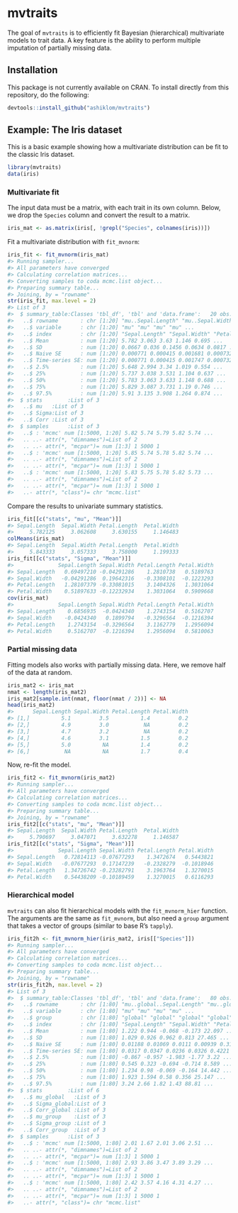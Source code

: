 
<!-- README.md is generated from README.Rmd. Please edit that file -->

# mvtraits

The goal of `mvtraits` is to efficiently fit Bayesian (hierarchical)
multivariate models to trait data. A key feature is the ability to
perform multiple imputation of partially missing data.

## Installation

This package is not currently available on CRAN. To install directly
from this repository, do the following:

``` r
devtools::install_github("ashiklom/mvtraits")
```

## Example: The Iris dataset

This is a basic example showing how a multivariate distribution can be
fit to the classic Iris dataset.

``` r
library(mvtraits)
data(iris)
```

### Multivariate fit

The input data must be a matrix, with each trait in its own column.
Below, we drop the `Species` column and convert the result to a matrix.

``` r
iris_mat <- as.matrix(iris[, !grepl("Species", colnames(iris))])
```

Fit a multivariate distribution with `fit_mvnorm`:

``` r
iris_fit <- fit_mvnorm(iris_mat)
#> Running sampler...
#> All parameters have converged
#> Calculating correlation matrices...
#> Converting samples to coda mcmc.list object...
#> Preparing summary table...
#> Joining, by = "rowname"
str(iris_fit, max.level = 2)
#> List of 3
#>  $ summary_table:Classes 'tbl_df', 'tbl' and 'data.frame':   20 obs. of  12 variables:
#>   ..$ rowname       : chr [1:20] "mu..Sepal.Length" "mu..Sepal.Width" "mu..Petal.Length" "mu..Petal.Width" ...
#>   ..$ variable      : chr [1:20] "mu" "mu" "mu" "mu" ...
#>   ..$ index         : chr [1:20] "Sepal.Length" "Sepal.Width" "Petal.Length" "Petal.Width" ...
#>   ..$ Mean          : num [1:20] 5.782 3.063 3.63 1.146 0.695 ...
#>   ..$ SD            : num [1:20] 0.0667 0.036 0.1456 0.0634 0.0817 ...
#>   ..$ Naive SE      : num [1:20] 0.000771 0.000415 0.001681 0.000732 0.000943 ...
#>   ..$ Time-series SE: num [1:20] 0.000771 0.000415 0.001747 0.000732 0.000943 ...
#>   ..$ 2.5%          : num [1:20] 5.648 2.994 3.34 1.019 0.554 ...
#>   ..$ 25%           : num [1:20] 5.737 3.038 3.531 1.104 0.637 ...
#>   ..$ 50%           : num [1:20] 5.783 3.063 3.633 1.148 0.688 ...
#>   ..$ 75%           : num [1:20] 5.829 3.087 3.731 1.19 0.746 ...
#>   ..$ 97.5%         : num [1:20] 5.91 3.135 3.908 1.264 0.874 ...
#>  $ stats        :List of 3
#>   ..$ mu   :List of 3
#>   ..$ Sigma:List of 3
#>   ..$ Corr :List of 3
#>  $ samples      :List of 3
#>   ..$ : 'mcmc' num [1:5000, 1:20] 5.82 5.74 5.79 5.82 5.74 ...
#>   .. ..- attr(*, "dimnames")=List of 2
#>   .. ..- attr(*, "mcpar")= num [1:3] 1 5000 1
#>   ..$ : 'mcmc' num [1:5000, 1:20] 5.85 5.74 5.78 5.82 5.74 ...
#>   .. ..- attr(*, "dimnames")=List of 2
#>   .. ..- attr(*, "mcpar")= num [1:3] 1 5000 1
#>   ..$ : 'mcmc' num [1:5000, 1:20] 5.83 5.75 5.78 5.82 5.73 ...
#>   .. ..- attr(*, "dimnames")=List of 2
#>   .. ..- attr(*, "mcpar")= num [1:3] 1 5000 1
#>   ..- attr(*, "class")= chr "mcmc.list"
```

Compare the results to univariate summary statistics.

``` r
iris_fit[[c("stats", "mu", "Mean")]]
#> Sepal.Length  Sepal.Width Petal.Length  Petal.Width 
#>     5.782125     3.062608     3.630155     1.146483
colMeans(iris_mat)
#> Sepal.Length  Sepal.Width Petal.Length  Petal.Width 
#>     5.843333     3.057333     3.758000     1.199333
iris_fit[[c("stats", "Sigma", "Mean")]]
#>              Sepal.Length Sepal.Width Petal.Length Petal.Width
#> Sepal.Length   0.69497210 -0.04291286    1.2810738   0.5189763
#> Sepal.Width   -0.04291286  0.19642316   -0.3308101  -0.1223293
#> Petal.Length   1.28107379 -0.33081015    3.1404326   1.3031064
#> Petal.Width    0.51897633 -0.12232934    1.3031064   0.5909668
cov(iris_mat)
#>              Sepal.Length Sepal.Width Petal.Length Petal.Width
#> Sepal.Length    0.6856935  -0.0424340    1.2743154   0.5162707
#> Sepal.Width    -0.0424340   0.1899794   -0.3296564  -0.1216394
#> Petal.Length    1.2743154  -0.3296564    3.1162779   1.2956094
#> Petal.Width     0.5162707  -0.1216394    1.2956094   0.5810063
```

### Partial missing data

Fitting models also works with partially missing data. Here, we remove
half of the data at random.

``` r
iris_mat2 <- iris_mat
nmat <- length(iris_mat2)
iris_mat2[sample.int(nmat, floor(nmat / 2))] <- NA
head(iris_mat2)
#>      Sepal.Length Sepal.Width Petal.Length Petal.Width
#> [1,]          5.1         3.5          1.4         0.2
#> [2,]          4.9         3.0           NA         0.2
#> [3,]          4.7         3.2           NA         0.2
#> [4,]          4.6         3.1          1.5         0.2
#> [5,]          5.0          NA          1.4         0.2
#> [6,]           NA          NA          1.7         0.4
```

Now, re-fit the model.

``` r
iris_fit2 <- fit_mvnorm(iris_mat2)
#> Running sampler...
#> All parameters have converged
#> Calculating correlation matrices...
#> Converting samples to coda mcmc.list object...
#> Preparing summary table...
#> Joining, by = "rowname"
iris_fit2[[c("stats", "mu", "Mean")]]
#> Sepal.Length  Sepal.Width Petal.Length  Petal.Width 
#>     5.790697     3.047071     3.632278     1.146587
iris_fit2[[c("stats", "Sigma", "Mean")]]
#>              Sepal.Length Sepal.Width Petal.Length Petal.Width
#> Sepal.Length   0.72814113 -0.07677293    1.3472674   0.5443821
#> Sepal.Width   -0.07677293  0.17147239   -0.2328279  -0.1018946
#> Petal.Length   1.34726742 -0.23282791    3.1963764   1.3270015
#> Petal.Width    0.54438209 -0.10189459    1.3270015   0.6116293
```

### Hierarchical model

`mvtraits` can also fit hierarchical models with the `fit_mvnorm_hier`
function. The arguments are the same as `fit_mvnorm`, but also need a
`group` argument that takes a vector of groups (similar to base R’s
`tapply`).

``` r
iris_fit2h <- fit_mvnorm_hier(iris_mat2, iris[["Species"]])
#> Running sampler...
#> All parameters have converged
#> Calculating correlation matrices...
#> Converting samples to coda mcmc.list object...
#> Preparing summary table...
#> Joining, by = "rowname"
str(iris_fit2h, max.level = 2)
#> List of 3
#>  $ summary_table:Classes 'tbl_df', 'tbl' and 'data.frame':   80 obs. of  13 variables:
#>   ..$ rowname       : chr [1:80] "mu..global..Sepal.Length" "mu..global..Sepal.Width" "mu..global..Petal.Length" "mu..global..Petal.Width" ...
#>   ..$ variable      : chr [1:80] "mu" "mu" "mu" "mu" ...
#>   ..$ group         : chr [1:80] "global" "global" "global" "global" ...
#>   ..$ index         : chr [1:80] "Sepal.Length" "Sepal.Width" "Petal.Length" "Petal.Width" ...
#>   ..$ Mean          : num [1:80] 1.222 0.944 -0.068 -0.173 22.097 ...
#>   ..$ SD            : num [1:80] 1.029 0.926 0.962 0.813 27.465 ...
#>   ..$ Naive SE      : num [1:80] 0.01188 0.01069 0.0111 0.00939 0.31708 ...
#>   ..$ Time-series SE: num [1:80] 0.0317 0.0347 0.0236 0.0326 0.4221 ...
#>   ..$ 2.5%          : num [1:80] -0.867 -0.957 -1.983 -1.77 3.22 ...
#>   ..$ 25%           : num [1:80] 0.545 0.323 -0.694 -0.714 8.589 ...
#>   ..$ 50%           : num [1:80] 1.234 0.98 -0.069 -0.164 14.442 ...
#>   ..$ 75%           : num [1:80] 1.923 1.594 0.58 0.356 25.147 ...
#>   ..$ 97.5%         : num [1:80] 3.24 2.66 1.82 1.43 88.81 ...
#>  $ stats        :List of 6
#>   ..$ mu_global   :List of 3
#>   ..$ Sigma_global:List of 3
#>   ..$ Corr_global :List of 3
#>   ..$ mu_group    :List of 3
#>   ..$ Sigma_group :List of 3
#>   ..$ Corr_group  :List of 3
#>  $ samples      :List of 3
#>   ..$ : 'mcmc' num [1:5000, 1:80] 2.01 1.67 2.01 3.06 2.51 ...
#>   .. ..- attr(*, "dimnames")=List of 2
#>   .. ..- attr(*, "mcpar")= num [1:3] 1 5000 1
#>   ..$ : 'mcmc' num [1:5000, 1:80] 2.93 3.86 3.47 3.89 3.29 ...
#>   .. ..- attr(*, "dimnames")=List of 2
#>   .. ..- attr(*, "mcpar")= num [1:3] 1 5000 1
#>   ..$ : 'mcmc' num [1:5000, 1:80] 2.42 3.57 4.16 4.31 4.27 ...
#>   .. ..- attr(*, "dimnames")=List of 2
#>   .. ..- attr(*, "mcpar")= num [1:3] 1 5000 1
#>   ..- attr(*, "class")= chr "mcmc.list"
```
